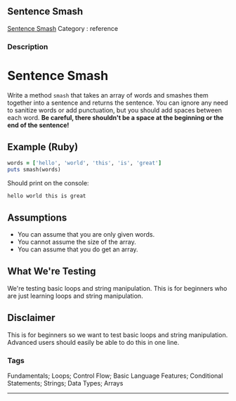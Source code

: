 ## Sentence Smash
[Sentence Smash](https://www.codewars.com/kata/sentence-smash)
Category : reference

### Description
# Sentence Smash

Write a method `smash` that takes an array of words and smashes them together into a sentence and returns the sentence. You can ignore any need to sanitize words or add punctuation, but you should add spaces between each word. **Be careful, there shouldn't be a space at the beginning or the end of the sentence!**

## Example (Ruby)

```ruby
words = ['hello', 'world', 'this', 'is', 'great']
puts smash(words)
```

Should print on the console:

```
hello world this is great
```

## Assumptions

* You can assume that you are only given words.
* You cannot assume the size of the array.
* You can assume that you do get an array.

## What We're Testing

We're testing basic loops and string manipulation. This is for beginners who are just learning loops and string manipulation.

## Disclaimer

This is for beginners so we want to test basic loops and string manipulation. Advanced users should easily be able to do this in one line.

### Tags
Fundamentals; Loops; Control Flow; Basic Language Features; Conditional Statements; Strings; Data Types; Arrays

- - -
